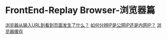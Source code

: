 # FrontEnd-Replay Browser-浏览器篇
[浏览器从输入URL到看到页面发生了什么？](./browserParsingThePage/README.md)
[如何分辨IP是公网IP还是内网IP？](./browserParsingThePage/README.md)
[浏览器缓存](./browserCache/README.md)